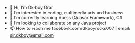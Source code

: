 - 👋 Hi, I’m Dk-boy Grar
- 👀 I’m interested in coding, multimedia arts and business
- 🌱 I’m currently learning Vue.js (Quasar Framework), C#
- 💞️ I’m looking to collaborate on any Java project
- 📫 How to reach me facebook.com/dkboyrocks007 | email: sir.dkboy@gmail.com 

<!---
dkboygrar/dkboygrar is a ✨ special ✨ repository because its `README.md` (this file) appears on your GitHub profile.
You can click the Preview link to take a look at your changes.
--->
